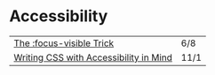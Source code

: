 # Accessibility

|  |  |
| :--- | :--- |
| [The :focus-visible Trick](https://css-tricks.com/the-focus-visible-trick/) | 6/8 |
| [Writing CSS with Accessibility in Mind](https://medium.com/@matuzo/writing-css-with-accessibility-in-mind-8514a0007939) | 11/1 |



